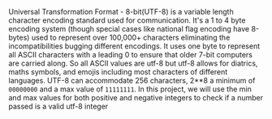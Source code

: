 Universal Transformation Format - 8-bit(UTF-8) is a variable length character encoding standard used for communication. It's a 1 to 4 byte encoding system (though special cases like national flag encoding have 8-bytes) used to represent over 100,000+ characters eliminating the incompatibilities bugging different encodings.
It uses one byte to represent all ASCII characters with a leading 0 to ensure that older 7-bit computers are carried along. So all ASCII values are utf-8 but utf-8 allows for diatrics, maths symbols, and emojis including most characters of different languages.
UTF-8 can accommodate 256 characters, 2**8 a minimum of `00000000` and a max value of `11111111`. In this project, we will use the min and max values for both positive and negative integers to check if a number passed is a valid utf-8 integer